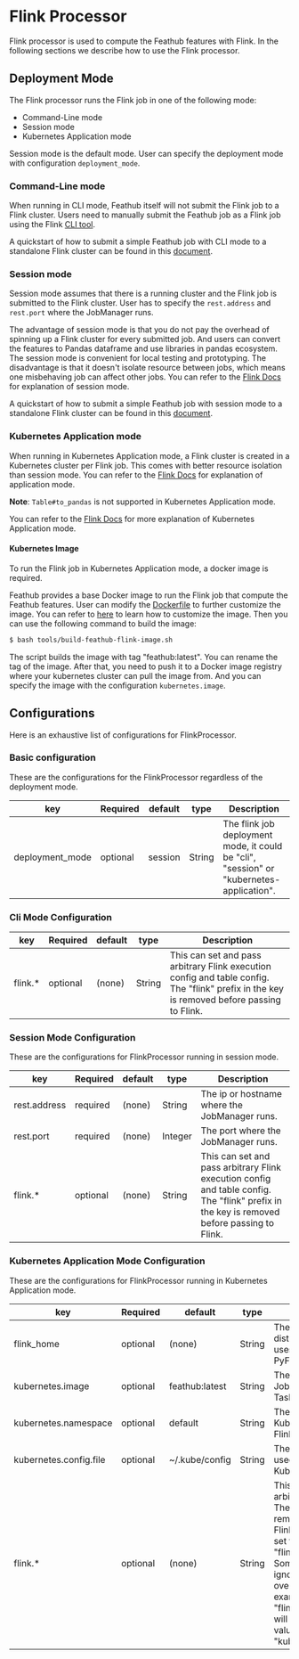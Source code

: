 # Flink Processor

Flink processor is used to compute the Feathub features with Flink. In the following 
sections we describe how to use the Flink processor.

## Deployment Mode
The Flink processor runs the Flink job in one of the following mode:

- Command-Line mode
- Session mode
- Kubernetes Application mode

Session mode is the default mode. User can specify the deployment mode with 
configuration `deployment_mode`.

### Command-Line mode

When running in CLI mode, Feathub itself will not submit the Flink job to a
Flink cluster. Users need to manually submit the Feathub job as a Flink job
using the Flink [CLI tool](https://nightlies.apache.org/flink/flink-docs-master/docs/deployment/cli/#command-line-interface).

A quickstart of how to submit a simple Feathub job with CLI mode to a standalone Flink 
cluster can be found in this [document](quickstarts/flink_processor_cli_quickstart.md).

### Session mode

Session mode assumes that there is a running cluster and the Flink job is submitted to 
the Flink cluster. User has to specify the `rest.address` and `rest.port` where the
JobManager runs.

The advantage of session mode is that you do not pay the overhead of spinning up a Flink
cluster for every submitted job. And users can convert the features to Pandas dataframe 
and use libraries in pandas ecosystem. The session mode is convenient for local testing 
and prototyping. The disadvantage is that it doesn't isolate resource between jobs, 
which means one misbehaving job can affect other jobs. You can refer to 
the [Flink Docs](https://nightlies.apache.org/flink/flink-docs-master/docs/deployment/overview/#session-mode)
for explanation of session mode. 

A quickstart of how to submit a simple Feathub job with session mode to a standalone 
Flink cluster can be found in this [document](quickstarts/flink_processor_session_quickstart.md).

### Kubernetes Application mode

When running in Kubernetes Application mode, a Flink cluster is created in a Kubernetes 
cluster per Flink job. This comes with better resource isolation than session mode. 
You can refer to 
the [Flink Docs](https://nightlies.apache.org/flink/flink-docs-master/docs/deployment/overview/#application-mode)
for explanation of application mode. 

**Note**: `Table#to_pandas` is not supported in Kubernetes Application mode.

You can refer to the [Flink Docs](https://nightlies.apache.org/flink/flink-docs-master/docs/deployment/resource-providers/native_kubernetes/#application-mode) 
for more explanation of Kubernetes Application mode.

#### Kubernetes Image
To run the Flink job in Kubernetes Application mode, a docker image is required.

Feathub provides a base Docker image to run the Flink job that compute the Feathub 
features. User can modify the [Dockerfile](../docker/Dockerfile) to further customize 
the image. You can refer to [here](https://nightlies.apache.org/flink/flink-docs-master/docs/deployment/resource-providers/standalone/docker/#further-customization)
to learn how to customize the image. Then you can use the following command to build 
the image:

```bash
$ bash tools/build-feathub-flink-image.sh
```

The script builds the image with tag "feathub:latest". You can rename the tag of the 
image. After that, you need to push it to a Docker image registry where your kubernetes 
cluster can pull the image from. And you can specify the image with the 
configuration `kubernetes.image`.

## Configurations

Here is an exhaustive list of configurations for FlinkProcessor.

### Basic configuration
These are the configurations for the FlinkProcessor regardless of the deployment mode.

| key             | Required | default | type   | Description                                                                              |
|-----------------|----------|---------|--------|------------------------------------------------------------------------------------------|
| deployment_mode | optional | session | String | The flink job deployment mode, it could be "cli", "session" or "kubernetes-application". |

### Cli Mode Configuration

| key     | Required | default | type   | Description                                                                                                                                |
|---------|----------|---------|--------|--------------------------------------------------------------------------------------------------------------------------------------------|
| flink.* | optional | (none)  | String | This can set and pass arbitrary Flink execution config and table config. The "flink" prefix in the key is removed before passing to Flink. |

### Session Mode Configuration
These are the configurations for FlinkProcessor running in session mode.

| key          | Required | default | type    | Description                                                                                                                                |
|--------------|----------|---------|---------|--------------------------------------------------------------------------------------------------------------------------------------------|
| rest.address | required | (none)  | String  | The ip or hostname where the JobManager runs.                                                                                              |
| rest.port    | required | (none)  | Integer | The port where the JobManager runs.                                                                                                        |
| flink.*      | optional | (none)  | String  | This can set and pass arbitrary Flink execution config and table config. The "flink" prefix in the key is removed before passing to Flink. |

### Kubernetes Application Mode Configuration
These are the configurations for FlinkProcessor running in Kubernetes Application mode.

| key                    | Required | default        | type   | Description                                                                                                                                                                                                                                                                                                                                                                                        |
|------------------------|----------|----------------|--------|----------------------------------------------------------------------------------------------------------------------------------------------------------------------------------------------------------------------------------------------------------------------------------------------------------------------------------------------------------------------------------------------------|
| flink_home             | optional | (none)         | String | The path to the Flink distribution. If not specified, it uses the Flink's distribution in PyFlink.                                                                                                                                                                                                                                                                                                 |
| kubernetes.image       | optional | feathub:latest | String | The docker image to start the JobManager and TaskManager pod.                                                                                                                                                                                                                                                                                                                                      |
| kubernetes.namespace   | optional | default        | String | The namespace of the Kubernetes cluster to run the Flink job.                                                                                                                                                                                                                                                                                                                                      |
| kubernetes.config.file | optional | ~/.kube/config | String | The kubernetes config file is used to connector to the Kubernetes cluster.                                                                                                                                                                                                                                                                                                                         |
| flink.*                | optional | (none)         | String | This can set and pass arbitrary Flink configuration. The "flink" prefix in the key is removed before passing to Flink. For example, you can set the default parallelism via "flink.parallelism.default". Some configurations are ignored because they are overridden by Feathub. For example, the value of "flink.kubernetes.namespace" will be overridden by the value of "kubernetes.namespace". |
